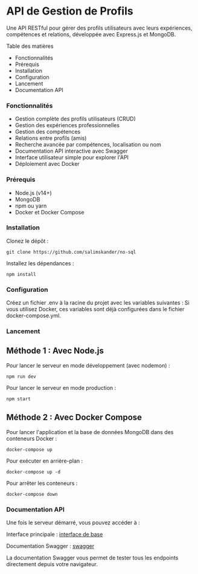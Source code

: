 # API de Gestion de Profils
Une API RESTful pour gérer des profils utilisateurs avec leurs expériences, compétences et relations, développée avec Express.js et MongoDB.

Table des matières

- Fonctionnalités
- Prérequis
- Installation
- Configuration
- Lancement
- Documentation API

### Fonctionnalités

- Gestion complète des profils utilisateurs (CRUD)
- Gestion des expériences professionnelles
- Gestion des compétences
- Relations entre profils (amis)
- Recherche avancée par compétences, localisation ou nom
- Documentation API interactive avec Swagger
- Interface utilisateur simple pour explorer l'API
- Déploiement avec Docker

### Prérequis

- Node.js (v14+)
- MongoDB
- npm ou yarn
- Docker et Docker Compose

### Installation

Clonez le dépôt :

```
git clone https://github.com/salimskander/no-sql
```
Installez les dépendances :
```
npm install
```

### Configuration

Créez un fichier .env à la racine du projet avec les variables suivantes :
Si vous utilisez Docker, ces variables sont déjà configurées dans le fichier docker-compose.yml.

### Lancement
Méthode 1 : Avec Node.js
----
Pour lancer le serveur en mode développement (avec nodemon) :
```
npm run dev
```
Pour lancer le serveur en mode production :
```
npm start
```

Méthode 2 : Avec Docker Compose
----
Pour lancer l'application et la base de données MongoDB dans des conteneurs Docker :
```
docker-compose up
```
Pour exécuter en arrière-plan :
```
docker-compose up -d
```
Pour arrêter les conteneurs :
```
docker-compose down
```

### Documentation API

Une fois le serveur démarré, vous pouvez accéder à :

Interface principale : [interface de base](http://localhost:3000)

Documentation Swagger : [swagger](http://localhost:3000/api-docs)

La documentation Swagger vous permet de tester tous les endpoints directement depuis votre navigateur.